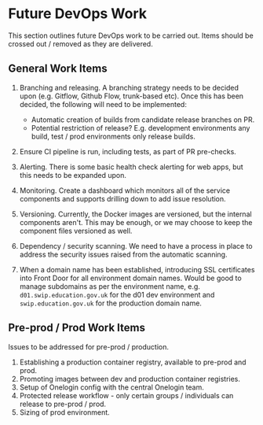 # Future DevOps Work

This section outlines future DevOps work to be carried out. Items should be crossed out / removed as they are delivered.

## General Work Items

1. Branching and releasing. A branching strategy needs to be decided upon (e.g. Gitflow, Github Flow, trunk-based etc). Once this has been decided, the following will need to be implemented:
   - Automatic creation of builds from candidate release branches on PR.
   - Potential restriction of release? E.g. development environments any build, test / prod environments only release builds.

2. Ensure CI pipeline is run, including tests, as part of PR pre-checks.
   
3. Alerting. There is some basic health check alerting for web apps, but this needs to be expanded upon.

4. Monitoring. Create a dashboard which monitors all of the service components and supports drilling down to add issue resolution.

5. Versioning. Currently, the Docker images are versioned, but the internal components aren't. This may be enough, or we may choose to keep the component files versioned as well.

6. Dependency / security scanning. We need to have a process in place to address the security issues raised from the automatic scanning.
   
7. When a domain name has been established, introducing SSL certificates into Front Door for all environment domain names. Would be good to manage subdomains as per the environment name, e.g. `d01.swip.education.gov.uk` for the d01 dev environment and `swip.education.gov.uk` for the production domain name. 

## Pre-prod / Prod Work Items

Issues to be addressed for pre-prod / production.

1. Establishing a production container registry, available to pre-prod and prod.
2. Promoting images between dev and production container registries.
3. Setup of Onelogin config with the central Onelogin team.
4. Protected release workflow - only certain groups / individuals can release to pre-prod / prod.
5. Sizing of prod environment.
